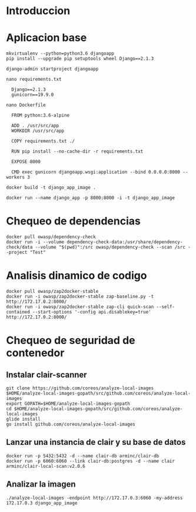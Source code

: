 # Introduccion




# Aplicacion base

    mkvirtualenv --python=python3.6 djangoapp
    pip install --upgrade pip setuptools wheel Django==2.1.3

    django-admin startproject djangoapp

    nano requirements.txt

      Django==2.1.3
      gunicorn==19.9.0

    nano Dockerfile

      FROM python:3.6-alpine

      ADD . /usr/src/app
      WORKDIR /usr/src/app

      COPY requirements.txt ./

      RUN pip install --no-cache-dir -r requirements.txt

      EXPOSE 8000

      CMD exec gunicorn djangoapp.wsgi:application --bind 0.0.0.0:8000 --workers 3

    docker build -t django_app_image .

    docker run --name django_app -p 8000:8000 -i -t django_app_image

# Chequeo de dependencias

    docker pull owasp/dependency-check
    docker run -i --volume dependency-check-data:/usr/share/dependency-check/data --volume "$(pwd)":/src owasp/dependency-check --scan /src --project "Test"


# Analisis dinamico de codigo

    docker pull owasp/zap2docker-stable
    docker run -i owasp/zap2docker-stable zap-baseline.py -t http://172.17.0.2:8000/
    docker run -i owasp/zap2docker-stable zap-cli quick-scan --self-contained --start-options '-config api.disablekey=true' http://172.17.0.2:8000/

# Chequeo de seguridad de contenedor

## Instalar clair-scanner

    git clone https://github.com/coreos/analyze-local-images $HOME/analyze-local-images-gopath/src/github.com/coreos/analyze-local-images
    export GOPATH=$HOME/analyze-local-images-gopath
    cd $HOME/analyze-local-images-gopath/src/github.com/coreos/analyze-local-images
    glide install
    go install github.com/coreos/analyze-local-images

## Lanzar una instancia de clair y su base de datos

    docker run -p 5432:5432 -d --name clair-db arminc/clair-db
    docker run -p 6060:6060 --link clair-db:postgres -d --name clair arminc/clair-local-scan:v2.0.6

## Analizar la imagen

    ./analyze-local-images -endpoint http://172.17.0.3:6060 -my-address 172.17.0.3 django_app_image
